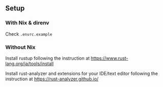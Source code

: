 ## Setup

### With Nix & direnv

Check `.envrc.example`

### Without Nix
Install rustup following the instruction at https://www.rust-lang.org/ja/tools/install

Install rust-analyzer and extensions for your IDE/text editor following the instruction at https://rust-analyzer.github.io/
